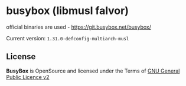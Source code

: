 busybox (libmusl falvor)
===========================

official binaries are used - https://git.busybox.net/busybox/

Current version: `1.31.0-defconfig-multiarch-musl`

License
-------

**BusyBox** is OpenSource and licensed under the Terms of [GNU General Public Licence v2](LICENSE.txt)